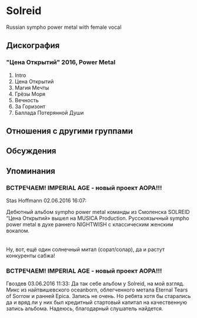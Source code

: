# Solreid

Russian sympho power metal with female vocal

## Дискография

### "Цена Открытий" 2016, Power Metal

1. Intro
2. Цена Открытий
3. Магия Мечты
4. Грёзы Моря
5. Вечность
6. За Горизонт
7. Баллада Потерянной Души


## Отношения с другими группами


## Обсуждения


## Упоминания

### ВСТРЕЧАЕМ! IMPERIAL AGE - новый проект АОРА!!!

Stas Hoffmann 02.06.2016 16:07:
<DIV CLASS="quote">Дебютный альбом sympho power metal команды из Смоленска SOLREID “Цена Открытий» вышел на MUSICA Production. Русскоязычный sympho power metal в духе раннего NIGHTWISH с классическим женским вокалом. </DIV><BR><BR>Ну, вот, ещё один солнечный митал (сорат/солар), да и растут конкуренты сабжа!

### ВСТРЕЧАЕМ! IMPERIAL AGE - новый проект АОРА!!!

Гвоздев 03.06.2016 11:33:
Да так себе альбом у Solreid, на мой взгляд. Микс из найтвишевского oceanborn, облегченного метала Eternal Tears of Sorrow и ранней Epica. Запись не очень. Но ребята хотя бы старались да и вряд ли у них был кредитный стартовый капитал на качественную запись альбома. Надеюсь, благодарный слушатель найдется.<BR>

